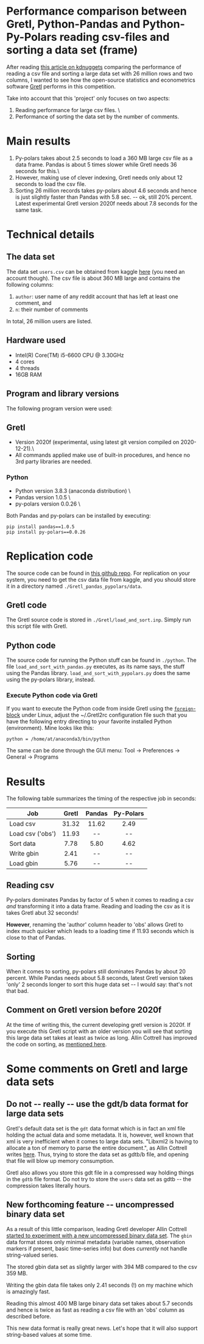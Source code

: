 # Performance comparison between Gretl, Python-Pandas and Python-Py-Polars reading csv-files and sorting a data set (frame)
After reading [this article on kdnuggets](https://www.kdnuggets.com/2020/12/rising-library-beating-pandas-performance.html) comparing the performance of reading a csv file and sorting a large data set with 26 million rows and two columns, I wanted to see how the open-source statistics and econometrics software [Gretl](gretl.sourceforge.net/) performs in this competition.

Take into account that this 'project' only focuses on two aspects:

1) Reading performance for large csv files. \
2) Performance of sorting the data set by the number of comments.


# Main results
1) Py-polars takes about 2.5 seconds to load a 360 MB large csv file as a data frame. Pandas is about 5 times slower while Gretl needs 36 seconds for this.\
3) However, making use of clever indexing, Gretl needs only about 12 seconds to load the csv file.
3) Sorting 26 million records takes py-polars about 4.6 seconds and hence is just slightly faster than Pandas with 5.8 sec. -- ok, still 20% percent. Latest experimental Gretl version 2020f needs about 7.8 seconds for the same task.


# Technical details
## The data set
The data set ```users.csv``` can be obtained from kaggle [here](https://www.kaggle.com/colinmorris/reddit-usernames) (you need an account though). The csv file is about 360 MB large and contains the following columns:

1) ```author```: user name of any reddit account that has left at least one comment, and
2) ```n```: their number of comments

In total, 26 million users are listed.

## Hardware used
- Intel(R) Core(TM) i5-6600 CPU @ 3.30GHz
- 4 cores
- 4 threads
- 16GB RAM

## Program and library versions
The following program version were used:

## Gretl
- Version 2020f (experimental, using latest git version compiled on 2020-12-21).\
- All commands applied make use of built-in procedures, and hence no 3rd party libraries are needed.

### Python
- Python version 3.8.3 (anaconda distribution) \
- Pandas version 1.0.5 \
- py-polars version 0.0.26 \

Both Pandas and py-polars can be installed by executing:
```
pip install pandas==1.0.5
pip install py-polars==0.0.26
```

# Replication code
The source code can be found in [this github repo](https://github.com/atecon/Gretl_pandas_pypolars). For replication on your system, you need to get the csv data file from kaggle, and you should store it in a directory named ```./Gretl_pandas_pypolars/data```.

## Gretl code
The Gretl source code is stored in ```./Gretl/load_and_sort.inp```. Simply run this script file with Gretl.


## Python code
The source code for running the Python stuff can be found in ```./python```. The file ```load_and_sort_with_pandas.py``` executes, as its name says, the stuff using the Pandas library. ```load_and_sort_with_pypolars.py``` does the same using the py-polars library, instead.

### Execute Python code via Gretl
If you want to execute the Python code from inside Gretl using the [```foreign```-block](http://Gretl.sourceforge.net/Gretl-help/cmdref.html#foreign) under Linux, adjust the ~/.Gretl2rc configuration file such that you have the following entry directing to your favorite installed Python (environment). Mine looks like this:
```
python = /home/at/anaconda3/bin/python
```


The same can be done through the GUI menu:
Tool -> Preferences -> General -> Programs

# Results
The following table summarizes the timing of the respective job in seconds:

**Job** |   **Gretl** | **Pandas** | **Py-Polars**
-----------|:-----:|:------:|:---------:
Load csv   | 31.32 | 11.62  | 2.49
Load csv ('obs')    | 11.93 | --  | --
Sort data  | 7.78 | 5.80   | 4.62
Write gbin | 2.41 | --  | --
Load gbin  | 5.76 | --  | --

## Reading csv

Py-polars dominates Pandas by factor of 5 when it comes to reading a csv *and* transforming it into a data frame. Reading and loading the csv as it is takes Gretl abut 32 seconds!

**However**, renaming the 'author' column header to 'obs' allows Gretl to index much quicker which leads to a loading time if 11.93 seconds which is close to that of Pandas.

## Sorting
When it comes to sorting, py-polars still dominates Pandas by about 20 percent. While Pandas needs about 5.8 seconds, latest Gretl version takes 'only' 2 seconds longer to sort this huge data set -- I would say: that's not that bad.


## Comment on Gretl version before 2020f
At the time of writing this, the current developing gretl version is 2020f. If you execute this Gretl script with an older version you will see that sorting this large data set takes at least as twice as long. Allin Cottrell has improved the code on sorting, as [mentioned here](https://gretlml.univpm.it/hyperkitty/list/gretl-users@gretlml.univpm.it/thread/2S62T2T23GMHQL4FKJH7KJHIWIYYPXRH/#V5FATZTNC2ELPUUHWJK4R3MIT7ULWNKD).


# Some comments on Gretl and large data sets
## Do not -- really -- use the gdt/b data format for large data sets
Gretl's default data set is the ```gdt``` data format which is in fact an xml file holding the actual data and some metadata. It is, however, well known that xml is very inefficient when it comes to large data sets. "Libxml2 is having to allocate a ton of memory to parse the entire document.", as Allin Cottrell writes [here](https://Gretlml.univpm.it/hyperkitty/list/Gretl-users@Gretlml.univpm.it/message/V5FATZTNC2ELPUUHWJK4R3MIT7ULWNKD/). Thus, trying to store the data set as gdtb/b file, and opening that file will blow up memory consumption.

Gretl also allows you store this gdt file in a compressed way holding things in the ```gdtb``` file format. Do not try to store the ```users``` data set as gdtb -- the compression takes literally hours.

## New forthcoming feature -- uncompressed binary data set
As a result of this little comparison, leading Gretl developer Allin Cottrell [started to experiment with a new uncompressed binary data set](https://Gretlml.univpm.it/hyperkitty/list/Gretl-users@Gretlml.univpm.it/message/V5FATZTNC2ELPUUHWJK4R3MIT7ULWNKD/). The ```gbin``` data format stores only minimal metadata (variable names, observation markers if present, basic time-series info) but does *currently* not handle string-valued series.

The stored gbin data set as slightly larger with 394 MB compared to the csv 359 MB.

Writing the gbin data file takes only 2.41 seconds (!) on my machine which is amazingly fast.

Reading this almost 400 MB large binary data set takes about 5.7 seconds and hence is twice as fast as reading a csv file with an 'obs' column as described before.

This new data format is really great news. Let's hope that it will also support string-based values at some time.
